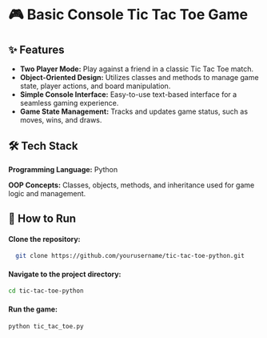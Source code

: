 
# 🎮 Basic Console Tic Tac Toe Game

## ✨ Features

- **Two Player Mode:** Play against a friend in a classic Tic Tac Toe match.
- **Object-Oriented Design:** Utilizes classes and methods to manage game state, player actions, and board manipulation.
- **Simple Console Interface:** Easy-to-use text-based interface for a seamless gaming experience.
- **Game State Management:** Tracks and updates game status, such as moves, wins, and draws.


## 🛠️ Tech Stack

**Programming Language:** Python

**OOP Concepts:** Classes, objects, methods, and inheritance used for game logic and management.


## 🚀 How to Run
 
#### Clone the repository:

```bash
  git clone https://github.com/yourusername/tic-tac-toe-python.git  
```

#### Navigate to the project directory:
```bash
cd tic-tac-toe-python
```

#### Run the game:
```bash
python tic_tac_toe.py  
```
